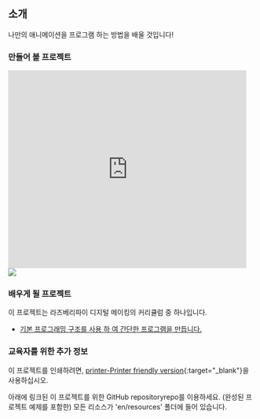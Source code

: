 ## 소개

나만의 애니메이션을 프로그램 하는 방법을 배울 것입니다!

### 만들어 볼 프로젝트

<div class="scratch-preview">
  <iframe allowtransparency="true" width="485" height="402" src="https://scratch.mit.edu/projects/embed/26818098/?autostart=false" frameborder="0"></iframe>
  <img src="images/space-final.png">
</div>

### 배우게 될 프로젝트

이 프로젝트는 라즈베리파이 디지털 메이킹의 커리큘럼 중 하나입니다.

+ [기본 프로그래밍 구조를 사용 하 여 간단한 프로그램을 만듭니다.](https://www.raspberrypi.org/curriculum/programming/creator)

### 교육자를 위한 추가 정보

이 프로젝트를 인쇄하려면, [printer-Printer friendly version](https://projects.raspberrypi.org/en/projects/lost-in-space/print){:target="_blank"}을 사용하십시오.

아래에 링크된 이 프로젝트를 위한 GitHub repositoryrepo를 이용하세요. (완성된 프로젝트 예제를 포함한) 모든 리소스가 'en/resources' 폴더에 들어 있습니다.